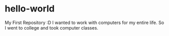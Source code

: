 # hello-world
My First Repository :D
I wanted to work with computers for my entire life.
So I went to college and took computer classes.

